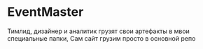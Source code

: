 # EventMaster

Тимлид, дизайнер и аналитик грузят свои артефакты в мвои специальные папки, Сам сайт грузим просто в основной репо
